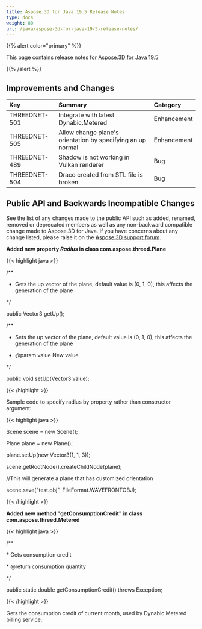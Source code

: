 ```yaml
---
title: Aspose.3D for Java 19.5 Release Notes
type: docs
weight: 80
url: /java/aspose-3d-for-java-19-5-release-notes/
---
```


{{% alert color="primary" %}} 

This page contains release notes for [Aspose.3D for Java 19.5](https://repository.aspose.com/webapp/#/artifacts/browse/tree/General/repo/com/aspose/aspose-3d/19.5)

{{% /alert %}} 
## **Improvements and Changes**

|**Key**|**Summary**|**Category**|
| :- | :- | :- |
|THREEDNET-501|Integrate with latest Dynabic.Metered|Enhancement|
|THREEDNET-505|Allow change plane's orientation by specifying an up normal|Enhancement|
|THREEDNET-489|Shadow is not working in Vulkan renderer|Bug|
|THREEDNET-504|Draco created from STL file is broken|Bug|

## **Public API and Backwards Incompatible Changes**
See the list of any changes made to the public API such as added, renamed, removed or deprecated members as well as any non-backward compatible change made to Aspose.3D for Java. If you have concerns about any change listed, please raise it on the [Aspose.3D support forum](https://forum.aspose.com/c/3d).

**Added new property *Radius* in class com.aspose.threed.Plane**

{{< highlight java >}}

 /**

 * Gets the up vector of the plane, default value is (0, 1, 0), this affects the generation of the plane

 */

public Vector3 getUp();

/**

 * Sets the up vector of the plane, default value is (0, 1, 0), this affects the generation of the plane

 * @param value New value

 */

public void setUp(Vector3 value);

{{< /highlight >}}

Sample code to specify radius by property rather than constructor argument:

{{< highlight java >}}

 Scene scene = new Scene();

Plane plane = new Plane();

plane.setUp(new Vector3(1, 1, 3));

scene.getRootNode().createChildNode(plane);

//This will generate a plane that has customized orientation

scene.save("test.obj", FileFormat.WAVEFRONTOBJ);

{{< /highlight >}}

**Added new method "getConsumptionCredit" in class com.aspose.threed.Metered**

{{< highlight java >}}

 /**

\* Gets consumption credit

\* @return consumption quantity

*/

public static double getConsumptionCredit() throws Exception;

{{< /highlight >}}

Gets the consumption credit of current month, used by Dynabic.Metered billing service.
